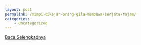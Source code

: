 ```yaml
---
layout: post
permalink: /mimpi-dikejar-orang-gila-membawa-senjata-tajam/
categories:
    - Uncategorized
---
```


[Baca Selengkapnya](/06)